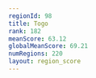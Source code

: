 ```yaml
---
regionId: 98
title: Togo
rank: 182
meanScore: 63.12
globalMeanScore: 69.21
numRegions: 220
layout: region_score
---
```


